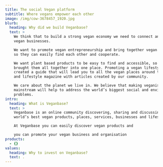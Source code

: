 ```yaml
---
title: The social Vegan platform
subtitle: Where vegans empower each other
image: /img/cow-3678457_1920.jpg
blurb:
  heading: Why did we build Veganbase?
  text: >
    We think that to build a strong vegan economy we need to connect and empower
    vegan businesses.

    We want to promote vegan entrepreneurship and bring together vegan companies
    so they can easily find each other and cooperate.

    We want plant based products to be easy to find and accessible, so we
    brought them all together into one place. Promoting a vegan lifestyle we
    created a guide that will lead you to all the vegan places around the world
    and lifestyle magazine with articles created by our community.

    We care about the planet we live in. We believe that making veganism
    mainstream will help to address the world’s biggest social and environmental
    problems.
intro:
  heading: What is Veganbase?
  text: >
    Veganbase is an online community discovering, sharing and discussing the
    world’s best vegan products, places, services, businesses and lifestyle.

    At Veganbase you can easily discover vegan products and

    you can promote your vegan business and organisation
products:
  - {}
values:
  heading: Why to invest on Veganbase?
  text: .
---
```


